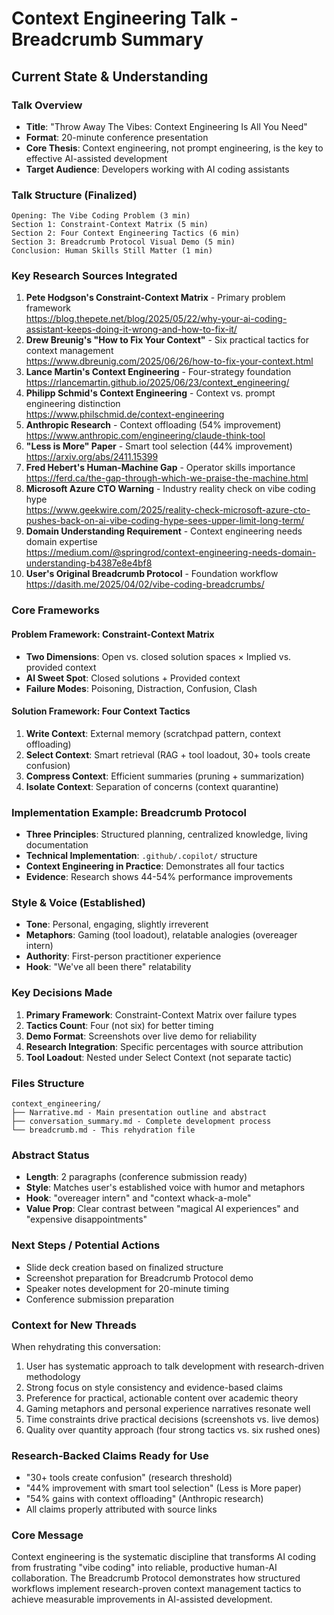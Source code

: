 # Context Engineering Talk - Breadcrumb Summary

## Current State & Understanding

### **Talk Overview**
- **Title**: "Throw Away The Vibes: Context Engineering Is All You Need"
- **Format**: 20-minute conference presentation
- **Core Thesis**: Context engineering, not prompt engineering, is the key to effective AI-assisted development
- **Target Audience**: Developers working with AI coding assistants

### **Talk Structure (Finalized)**
```
Opening: The Vibe Coding Problem (3 min)
Section 1: Constraint-Context Matrix (5 min) 
Section 2: Four Context Engineering Tactics (6 min)
Section 3: Breadcrumb Protocol Visual Demo (5 min)
Conclusion: Human Skills Still Matter (1 min)
```

### **Key Research Sources Integrated**
1. **Pete Hodgson's Constraint-Context Matrix** - Primary problem framework  
   https://blog.thepete.net/blog/2025/05/22/why-your-ai-coding-assistant-keeps-doing-it-wrong-and-how-to-fix-it/
2. **Drew Breunig's "How to Fix Your Context"** - Six practical tactics for context management  
   https://www.dbreunig.com/2025/06/26/how-to-fix-your-context.html
3. **Lance Martin's Context Engineering** - Four-strategy foundation  
   https://rlancemartin.github.io/2025/06/23/context_engineering/
4. **Philipp Schmid's Context Engineering** - Context vs. prompt engineering distinction  
   https://www.philschmid.de/context-engineering
5. **Anthropic Research** - Context offloading (54% improvement)  
   https://www.anthropic.com/engineering/claude-think-tool
6. **"Less is More" Paper** - Smart tool selection (44% improvement)  
   https://arxiv.org/abs/2411.15399
7. **Fred Hebert's Human-Machine Gap** - Operator skills importance  
   https://ferd.ca/the-gap-through-which-we-praise-the-machine.html
8. **Microsoft Azure CTO Warning** - Industry reality check on vibe coding hype  
   https://www.geekwire.com/2025/reality-check-microsoft-azure-cto-pushes-back-on-ai-vibe-coding-hype-sees-upper-limit-long-term/
9. **Domain Understanding Requirement** - Context engineering needs domain expertise  
   https://medium.com/@springrod/context-engineering-needs-domain-understanding-b4387e8e4bf8
10. **User's Original Breadcrumb Protocol** - Foundation workflow  
    https://dasith.me/2025/04/02/vibe-coding-breadcrumbs/

### **Core Frameworks**
#### **Problem Framework: Constraint-Context Matrix**
- **Two Dimensions**: Open vs. closed solution spaces × Implied vs. provided context
- **AI Sweet Spot**: Closed solutions + Provided context
- **Failure Modes**: Poisoning, Distraction, Confusion, Clash

#### **Solution Framework: Four Context Tactics**
1. **Write Context**: External memory (scratchpad pattern, context offloading)
2. **Select Context**: Smart retrieval (RAG + tool loadout, 30+ tools create confusion)
3. **Compress Context**: Efficient summaries (pruning + summarization)
4. **Isolate Context**: Separation of concerns (context quarantine)

### **Implementation Example: Breadcrumb Protocol**
- **Three Principles**: Structured planning, centralized knowledge, living documentation
- **Technical Implementation**: `.github/.copilot/` structure
- **Context Engineering in Practice**: Demonstrates all four tactics
- **Evidence**: Research shows 44-54% performance improvements

### **Style & Voice (Established)**
- **Tone**: Personal, engaging, slightly irreverent
- **Metaphors**: Gaming (tool loadout), relatable analogies (overeager intern)
- **Authority**: First-person practitioner experience
- **Hook**: "We've all been there" relatability

### **Key Decisions Made**
1. **Primary Framework**: Constraint-Context Matrix over failure types
2. **Tactics Count**: Four (not six) for better timing
3. **Demo Format**: Screenshots over live demo for reliability
4. **Research Integration**: Specific percentages with source attribution
5. **Tool Loadout**: Nested under Select Context (not separate tactic)

### **Files Structure**
```
context_engineering/
├── Narrative.md - Main presentation outline and abstract
├── conversation_summary.md - Complete development process
└── breadcrumb.md - This rehydration file
```

### **Abstract Status**
- **Length**: 2 paragraphs (conference submission ready)
- **Style**: Matches user's established voice with humor and metaphors
- **Hook**: "overeager intern" and "context whack-a-mole"
- **Value Prop**: Clear contrast between "magical AI experiences" and "expensive disappointments"

### **Next Steps / Potential Actions**
- Slide deck creation based on finalized structure
- Screenshot preparation for Breadcrumb Protocol demo
- Speaker notes development for 20-minute timing
- Conference submission preparation

### **Context for New Threads**
When rehydrating this conversation:
1. User has systematic approach to talk development with research-driven methodology
2. Strong focus on style consistency and evidence-based claims
3. Preference for practical, actionable content over academic theory
4. Gaming metaphors and personal experience narratives resonate well
5. Time constraints drive practical decisions (screenshots vs. live demos)
6. Quality over quantity approach (four strong tactics vs. six rushed ones)

### **Research-Backed Claims Ready for Use**
- "30+ tools create confusion" (research threshold)
- "44% improvement with smart tool selection" (Less is More paper)
- "54% gains with context offloading" (Anthropic research)
- All claims properly attributed with source links

### **Core Message**
Context engineering is the systematic discipline that transforms AI coding from frustrating "vibe coding" into reliable, productive human-AI collaboration. The Breadcrumb Protocol demonstrates how structured workflows implement research-proven context management tactics to achieve measurable improvements in AI-assisted development.
